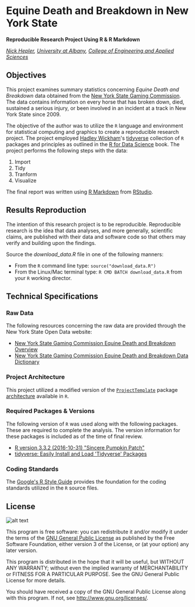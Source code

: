 # Equine Death and Breakdown in New York State #
__Reproducible Research Project Using R & R Markdown__

_[Nick Hepler](http://www.albany.edu/~nh998156/), [University at Albany](http://www.albany.edu), [College of Engineering and Applied Sciences](http://www.albany.edu/ceas/)_

## Objectives ##
This project examines summary statistics concerning *Equine Death and Breakdown* data obtained from the [New York State Gaming Commission](https://www.gaming.ny.gov/). The data contains information on every horse that has broken down, died, sustained a serious injury, or been involved in an incident at a track in New York State since 2009.

The objective of the author was to utilize the `R` language and environment for statistical computing and graphics to create a reproducible research project. The project employed [Hadley Wickham](http://hadley.nz/)'s [tidyverse](http://tidyverse.org/) collection of `R` packages and principles as outlined in the [R for Data Science](http://r4ds.had.co.nz/) book. The project performs the following steps with the data:
1.   Import
1.   Tidy
1.   Tranform
1.   Visualize

The final report was  written using [R Markdown]( http://rmarkdown.rstudio.com/) from [RStudio](http://rstudio.com/).

## Results Reproduction ##
The intention of this research project is to be reproducible. Reproducible research is the idea that data analyses, and more generally, scientific claims, are published with their data and software code so that others may verify and building upon the findings.

Source the _download_data.R_ file in one of the following manners:

*   From the `R` command line type: `source("download_data.R")`
*   From the Linux/Mac terminal type: `R CMD BATCH download_data.R` from your `R` working director.

## Technical Specifications ##
### Raw Data ###
The following resources concerning the raw data are provided through the New York State Open Data website:
*   [New York State Gaming Commission Equine Death and Breakdown Overview](https://data.ny.gov/api/assets/EF9B4960-2FB7-4E36-90DB-8418719BDDE0?download=true)
*   [New York State Gaming Commission Equine Death and Breakdown Data Dictionary]( https://data.ny.gov/api/assets/4155080B-AE09-4D1A-931C-BC6BE3249BCF?download=true)

### Project Architecture ###
This project utilized a modified version of the [`ProjectTemplate`](http://projecttemplate.net/) package [architecture](http://projecttemplate.net/architecture.html)  available in `R`.

### Required Packages & Versions ###
The following version of `R` was used along with the following packages. These are required to complete the analysis. The version information for these packages is included as of the time of final review.
*   [R version 3.3.2 (2016-10-31) "Sincere Pumpkin Patch"](http://www.r-project.org/)
*   [tidyverse: Easily Install and Load 'Tidyverse' Packages](https://cran.r-project.org/web/packages/tidyverse/index.html)

### Coding Standards ##
The [Google's R Style Guide](https://google.github.io/styleguide/Rguide.xml) provides the foundation for the coding standards utilized in the `R` source files.

## License
![alt text](http://www.gnu.org/graphics/gplv3-88x31.png "GNU General Public License")

This program is free software: you can redistribute it and/or modify it under the terms of the [GNU General Public License](http://www.gnu.org/licenses/gpl.txt) as published by the Free Software Foundation, either version 3 of the License, or (at your option) any later version.

This program is distributed in the hope that it will be useful, but WITHOUT ANY WARRANTY; without even the implied warranty of MERCHANTABILITY or FITNESS FOR A PARTICULAR PURPOSE.  See the GNU General Public License for more details.

You should have received a copy of the GNU General Public License along with this program.  If not, see <http://www.gnu.org/licenses/>.
